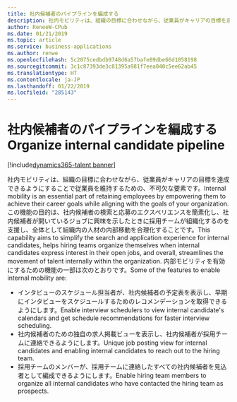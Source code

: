 ```yaml
---
title: 社内候補者のパイプラインを編成する
description: 社内モビリティは、組織の目標に合わせながら、従業員がキャリアの目標を達成できるようにすることで従業員を維持するための、不可欠な要素です。
author: ReneeW-CPub
ms.date: 01/21/2019
ms.topic: article
ms.service: business-applications
ms.author: renwe
ms.openlocfilehash: 5c2075cedbdb9748d6a57bafe89dbe66d1058198
ms.sourcegitcommit: 3c1c87393de3c81395a981f7eea040c5ee62ab45
ms.translationtype: HT
ms.contentlocale: ja-JP
ms.lasthandoff: 01/22/2019
ms.locfileid: "285143"
---
```

#  <a name="organize-internal-candidate-pipeline"></a><span data-ttu-id="c0fb7-103">社内候補者のパイプラインを編成する</span><span class="sxs-lookup"><span data-stu-id="c0fb7-103">Organize internal candidate pipeline</span></span>
[!include[dynamics365-talent banner](../../includes/dynamics365-talent.md)]

<span data-ttu-id="c0fb7-104">社内モビリティは、組織の目標に合わせながら、従業員がキャリアの目標を達成できるようにすることで従業員を維持するための、不可欠な要素です。</span><span class="sxs-lookup"><span data-stu-id="c0fb7-104">Internal mobility is an essential part of retaining employees by empowering them to achieve their career goals while aligning with the goals of your organization.</span></span> <span data-ttu-id="c0fb7-105">この機能の目的は、社内候補者の検索と応募のエクスペリエンスを簡素化し、社内候補者が開いているジョブに興味を示したときに採用チームが組織化するのを支援し、全体として組織内の人材の内部移動を合理化することです。</span><span class="sxs-lookup"><span data-stu-id="c0fb7-105">This capability aims to simplify the search and application experience for internal candidates, helps hiring teams organize themselves when internal candidates express interest in their open jobs, and overall, streamlines the movement of talent internally within the organization.</span></span> <span data-ttu-id="c0fb7-106">内部モビリティを有効にするための機能の一部は次のとおりです。</span><span class="sxs-lookup"><span data-stu-id="c0fb7-106">Some of the features to enable internal mobility are:</span></span>

-   <span data-ttu-id="c0fb7-107">インタビューのスケジュール担当者が、社内候補者の予定表を表示し、早期にインタビューをスケジュールするためのレコメンデーションを取得できるようにします。</span><span class="sxs-lookup"><span data-stu-id="c0fb7-107">Enable interview schedulers to view internal candidate's calendars and get schedule recommendations for faster interview scheduling.</span></span>
-   <span data-ttu-id="c0fb7-108">社内候補者のための独自の求人掲載ビューを表示し、社内候補者が採用チームに連絡できるようにします。</span><span class="sxs-lookup"><span data-stu-id="c0fb7-108">Unique job posting view for internal candidates and enabling internal candidates to reach out to the hiring team.</span></span>
-   <span data-ttu-id="c0fb7-109">採用チームのメンバーが、採用チームに連絡したすべての社内候補者を見込者として編成できるようにします。</span><span class="sxs-lookup"><span data-stu-id="c0fb7-109">Enable hiring team members to organize all internal candidates who have contacted the hiring team as prospects.</span></span> 
